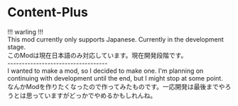 # Content-Plus
!!! warling !!!<br>
This mod currently only supports Japanese. Currently in the development stage.<br>
このModは現在日本語のみ対応しています。現在開発段階です。<br>
-----------------------------------<br>
I wanted to make a mod, so I decided to make one. I'm planning on continuing with development until the end, but I might stop at some point.<br>
なんかModを作りたくなったので作ってみたものです。一応開発は最後までやろうとは思っていますがどっかでやめるかもしれんね。
